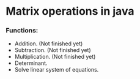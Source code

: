 # __Matrix operations in java__  
### Functions:
* Addition. (Not finished yet)  
* Subtraction. (Not finished yet)  
* Multiplication. (Not finished yet)  
* Determinant.
* Solve linear system of equations.
